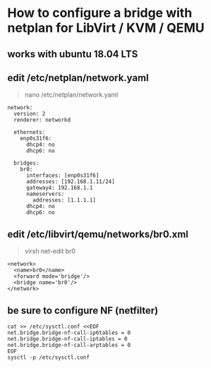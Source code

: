 # How to configure a bridge with netplan for LibVirt / KVM / QEMU
## works with ubuntu 18.04 LTS

## edit /etc/netplan/network.yaml 

> nano /etc/netplan/network.yaml 

```
network:
  version: 2
  renderer: networkd

  ethernets:
    enp0s31f6:
      dhcp4: no
      dhcp6: no

  bridges:
    br0:
      interfaces: [enp0s31f6]
      addresses: [192.168.1.11/24]
      gateway4: 192.168.1.1
      nameservers:
        addresses: [1.1.1.1]
      dhcp4: no
      dhcp6: no
```

## edit /etc/libvirt/qemu/networks/br0.xml

> virsh net-edit br0

```
<network>
  <name>br0</name>
  <forward mode='bridge'/>
  <bridge name='br0'/>
</network>
```

## be sure to configure NF (netfilter)

```
cat >> /etc/sysctl.conf <<EOF
net.bridge.bridge-nf-call-ip6tables = 0
net.bridge.bridge-nf-call-iptables = 0
net.bridge.bridge-nf-call-arptables = 0
EOF
sysctl -p /etc/sysctl.conf
```
